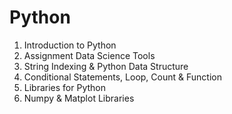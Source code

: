 # Python

1. Introduction to Python
2. Assignment Data Science Tools
3. String Indexing & Python Data Structure
4. Conditional Statements, Loop, Count & Function
5. Libraries for Python
6. Numpy & Matplot Libraries
